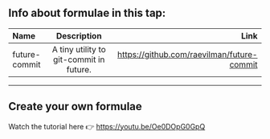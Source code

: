 ## Info about formulae in this tap: 

| Name | Description | Link
| :---     |   :---: | ---:
| future-commit | A tiny utility to git-commit in future. | https://github.com/raevilman/future-commit

---

## Create your own formulae

Watch the tutorial here 👉 https://youtu.be/Oe0DOpG0GpQ
